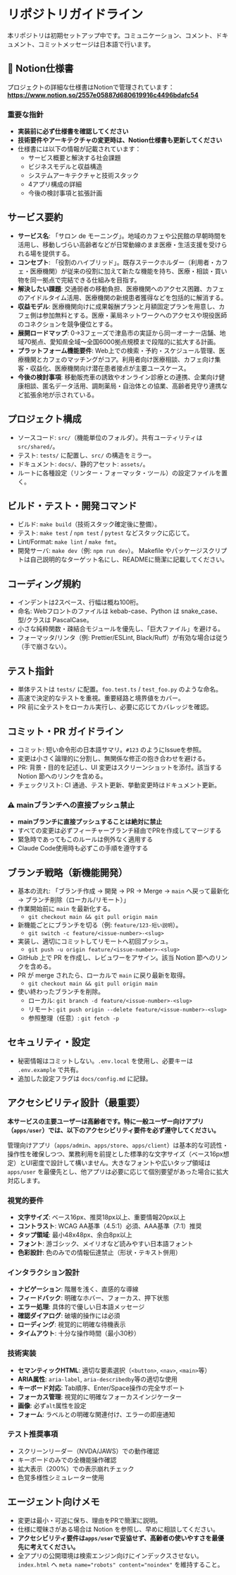 # リポジトリガイドライン

本リポジトリは初期セットアップ中です。コミュニケーション、コメント、ドキュメント、コミットメッセージは日本語で行います。

## 📘 Notion仕様書

プロジェクトの詳細な仕様書はNotionで管理されています：
**https://www.notion.so/2557e05887d680619916c4496bdafc54**

### 重要な指針
- **実装前に必ず仕様書を確認してください**
- **技術要件やアーキテクチャの変更時は、Notion仕様書も更新してください**
- 仕様書には以下の情報が記載されています：
  - サービス概要と解決する社会課題
  - ビジネスモデルと収益構造
  - システムアーキテクチャと技術スタック
  - 4アプリ構成の詳細
  - 今後の検討事項と拡張計画

## サービス要約
- **サービス名**: 「サロン de モーニング」。地域のカフェや公民館の早朝時間を活用し、移動しづらい高齢者などが日常動線のまま医療・生活支援を受けられる場を提供する。
- **コンセプト**: 「役割のハイブリッド」。既存ステークホルダー（利用者・カフェ・医療機関）が従来の役割に加えて新たな機能を持ち、医療・相談・買い物を同一拠点で完結できる仕組みを目指す。
- **解決したい課題**: 交通弱者の移動負担、医療機関へのアクセス困難、カフェのアイドルタイム活用、医療機関の新規患者獲得などを包括的に解消する。
- **収益モデル**: 医療機関向けに成果報酬プランと月額固定プランを用意し、カフェ側は参加無料とする。医療・薬局ネットワークへのアクセスや現役医師のコネクションを競争優位とする。
- **展開ロードマップ**: 0→3フェーズで津島市の実証から同一オーナー店舗、地域70拠点、愛知県全域〜全国6000拠点規模まで段階的に拡大する計画。
- **プラットフォーム機能要件**: Web上での検索・予約・スケジュール管理、医療機関とカフェのマッチングがコア。利用者向け医療相談、カフェ向け集客・収益化、医療機関向け潜在患者接点が主要ユースケース。
- **今後の検討事項**: 移動販売車の誘致やオンライン診療との連携、企業向け健康相談、匿名データ活用、調剤薬局・自治体との協業、高齢者見守り連携など拡張余地が示されている。

## プロジェクト構成
- ソースコード: `src/`（機能単位のフォルダ）。共有ユーティリティは `src/shared/`。
- テスト: `tests/` に配置し、`src/` の構造をミラー。
- ドキュメント: `docs/`、静的アセット: `assets/`。
- ルートに各種設定（リンター・フォーマッタ・ツール）の設定ファイルを置く。

## ビルド・テスト・開発コマンド
- ビルド: `make build`（技術スタック確定後に整備）。
- テスト: `make test` / `npm test` / `pytest` などスタックに応じて。
- Lint/Format: `make lint` / `make fmt`。
- 開発サーバ: `make dev`（例: `npm run dev`）。
Makefile やパッケージスクリプトは自己説明的なターゲット名にし、READMEに簡潔に記載してください。

## コーディング規約
- インデントは2スペース、行幅は概ね100桁。
- 命名: Webフロントのファイルは kebab-case、Python は snake_case、型/クラスは PascalCase。
- 小さな純粋関数・疎結合モジュールを優先し、「巨大ファイル」を避ける。
- フォーマッタ/リンタ（例: Prettier/ESLint, Black/Ruff）が有効な場合は従う（手で崩さない）。

## テスト指針
- 単体テストは `tests/` に配置。`foo.test.ts` / `test_foo.py` のような命名。
- 高速で決定的なテストを重視。重要経路と境界値をカバー。
- PR 前に全テストをローカル実行し、必要に応じてカバレッジを確認。

## コミット・PR ガイドライン
- コミット: 短い命令形の日本語サマリ。`#123` のようにIssueを参照。
- 変更は小さく論理的に分割し、無関係な修正の抱き合わせを避ける。
- PR: 背景・目的を記述し、UI 変更はスクリーンショットを添付。該当する Notion 節へのリンクを含める。
- チェックリスト: CI 通過、テスト更新、挙動変更時はドキュメント更新。

### ⚠️ mainブランチへの直接プッシュ禁止
- **mainブランチに直接プッシュすることは絶対に禁止**
- すべての変更は必ずフィーチャーブランチ経由でPRを作成してマージする
- 緊急時であってもこのルールは例外なく適用する
- Claude Code使用時も必ずこの手順を遵守する

## ブランチ戦略（新機能開発）
- 基本の流れ: 「ブランチ作成 → 開発 → PR → Merge → `main` へ戻って最新化 → ブランチ削除（ローカル/リモート）」
- 作業開始前に `main` を最新化する。
  - `git checkout main && git pull origin main`
- 新機能ごとにブランチを切る（例: `feature/123-短い説明`）。
  - `git switch -c feature/<issue-number>-<slug>`
- 実装し、適切にコミットしてリモートへ初回プッシュ。
  - `git push -u origin feature/<issue-number>-<slug>`
- GitHub 上で PR を作成し、レビュワーをアサイン。該当 Notion 節へのリンクを含める。
- PR が merge されたら、ローカルで `main` に戻り最新を取得。
  - `git checkout main && git pull origin main`
- 使い終わったブランチを削除。
  - ローカル: `git branch -d feature/<issue-number>-<slug>`
  - リモート: `git push origin --delete feature/<issue-number>-<slug>`
  - 参照整理（任意）: `git fetch -p`

## セキュリティ・設定
- 秘密情報はコミットしない。`.env.local` を使用し、必要キーは `.env.example` で共有。
- 追加した設定フラグは `docs/config.md` に記録。

## アクセシビリティ設計（最重要）

**本サービスの主要ユーザーは高齢者です。特に一般ユーザー向けアプリ（`apps/user`）では、以下のアクセシビリティ要件を必ず遵守してください。**

管理向けアプリ（`apps/admin`、`apps/store`、`apps/client`）は基本的な可読性・操作性を確保しつつ、業務利用を前提とした標準的な文字サイズ（ベース16px想定）とUI密度で設計して構いません。大きなフォントや広いタップ領域は `apps/user` を最優先とし、他アプリは必要に応じて個別要望があった場合に拡大対応します。

### 視覚的要件
- **文字サイズ**: ベース16px、推奨18px以上、重要情報20px以上
- **コントラスト**: WCAG AA基準（4.5:1）必須、AAA基準（7:1）推奨
- **タップ領域**: 最小48x48px、余白8px以上
- **フォント**: 游ゴシック、メイリオなど読みやすい日本語フォント
- **色彩設計**: 色のみでの情報伝達禁止（形状・テキスト併用）

### インタラクション設計
- **ナビゲーション**: 階層を浅く、直感的な導線
- **フィードバック**: 明確なホバー、フォーカス、押下状態
- **エラー処理**: 具体的で優しい日本語メッセージ
- **確認ダイアログ**: 破壊的操作には必須
- **ローディング**: 視覚的に明確な待機表示
- **タイムアウト**: 十分な操作時間（最小30秒）

### 技術実装
- **セマンティックHTML**: 適切な要素選択（`<button>`, `<nav>`, `<main>`等）
- **ARIA属性**: `aria-label`, `aria-describedby`等の適切な使用
- **キーボード対応**: Tab順序、Enter/Space操作の完全サポート
- **フォーカス管理**: 視覚的に明確なフォーカスインジケーター
- **画像**: 必ず`alt`属性を設定
- **フォーム**: ラベルとの明確な関連付け、エラーの即座通知

### テスト推奨事項
- スクリーンリーダー（NVDA/JAWS）での動作確認
- キーボードのみでの全機能操作確認
- 拡大表示（200%）での表示崩れチェック
- 色覚多様性シミュレーター使用

## エージェント向けメモ
- 変更は最小・可逆に保ち、理由をPRで簡潔に説明。
- 仕様に曖昧さがある場合は Notion を参照し、早めに相談してください。
- **アクセシビリティ要件は`apps/user`で妥協せず、高齢者の使いやすさを最優先に考えてください。**
- 全アプリの公開環境は検索エンジン向けにインデックスさせない。`index.html` へ `meta name="robots" content="noindex"` を維持すること。
